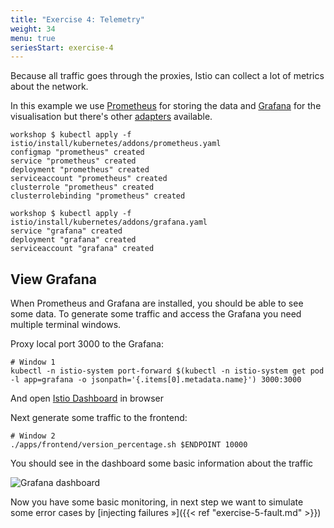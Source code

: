 ```yaml
---
title: "Exercise 4: Telemetry"
weight: 34
menu: true
seriesStart: exercise-4
---
```


Because all traffic goes through the proxies, Istio can collect a lot of metrics about the network.

In this example we use [Prometheus](https://prometheus.io/) for storing the data and [Grafana](https://grafana.com/) for the visualisation but there's other [adapters](https://istio.io/docs/reference/config/adapters) available.

```shell
workshop $ kubectl apply -f istio/install/kubernetes/addons/prometheus.yaml
configmap "prometheus" created
service "prometheus" created
deployment "prometheus" created
serviceaccount "prometheus" created
clusterrole "prometheus" created
clusterrolebinding "prometheus" created
```

```shell
workshop $ kubectl apply -f istio/install/kubernetes/addons/grafana.yaml
service "grafana" created
deployment "grafana" created
serviceaccount "grafana" created
```

## View Grafana
When Prometheus and Grafana are installed, you should be able to see some data. To generate some traffic and access the Grafana you need multiple terminal windows.

Proxy local port 3000 to the Grafana:
```shell
# Window 1
kubectl -n istio-system port-forward $(kubectl -n istio-system get pod -l app=grafana -o jsonpath='{.items[0].metadata.name}') 3000:3000
```

And open [Istio Dashboard](http://localhost:3000/d/1/istio-dashboard?refresh=5s&orgId=1&from=now-1m&to=now) in browser

Next generate some traffic to the frontend:
```shell
# Window 2
./apps/frontend/version_percentage.sh $ENDPOINT 10000
```

You should see in the dashboard some basic information about the traffic

![Grafana dashboard](/istio-workshop/img/grafana-dashboard-screenshot.png)

Now you have some basic monitoring, in next step we want to simulate some error cases by [injecting failures »]({{< ref "exercise-5-fault.md" >}})